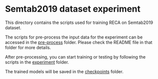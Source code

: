 # Semtab2019 dataset experiment

This directory contains the scripts used for training RECA on Semtab2019 dataset.

The scripts for pre-process the input data for the experiment can be accessed in the [pre-process](https://github.com/ysunbp/RECA-paper/tree/main/Semtab/pre-process) folder. Please check the README file in that folder for more details.

After pre-processing, you can start training or testing by following the scripts in the [experiment](https://github.com/ysunbp/RECA-paper/tree/main/Semtab/experiment) folder.

The trained models will be saved in the [checkpoints](https://github.com/ysunbp/RECA-paper/tree/main/Semtab/checkpoints) folder.
